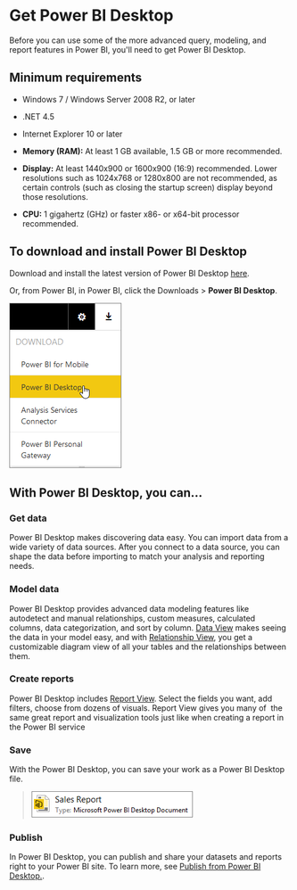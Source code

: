 ﻿<properties
   pageTitle="Get Power BI Desktop"
   description="Get Power BI Desktop"
   services="powerbi"
   documentationCenter=""
   authors="davidiseminger"
   manager="mblythe"
   editor=""
   tags=""/>

<tags
   ms.service="powerbi"
   ms.devlang="NA"
   ms.topic="article"
   ms.tgt_pltfrm="NA"
   ms.workload="powerbi"
   ms.date="12/08/2015"
   ms.author="davidi"/>
# Get Power BI Desktop

Before you can use some of the more advanced query, modeling, and report features in Power BI, you'll need to get Power BI Desktop.

## Minimum requirements

-    Windows 7 / Windows Server 2008 R2, or later

-    .NET 4.5

-    Internet Explorer 10 or later

-    **Memory (RAM):** At least 1 GB available, 1.5 GB or more recommended.

-    **Display:** At least 1440x900 or 1600x900 (16:9) recommended. Lower resolutions such as 1024x768 or 1280x800 are not recommended, as certain controls (such as closing the startup screen) display beyond those resolutions.

-    **CPU:** 1 gigahertz (GHz) or faster x86- or x64-bit processor recommended.



## To download and install Power BI Desktop

Download and install the latest version of Power BI Desktop [here](http://go.microsoft.com/fwlink/?LinkID=521662).

Or, from Power BI, in Power BI, click the Downloads \> **Power BI Desktop**.

![](media/powerbi-desktop-get-the-desktop/GetPBID_Downloads.png)

## With Power BI Desktop, you can...

### Get data

Power BI Desktop makes discovering data easy. You can import data from a wide variety of data sources. After you connect to a data source, you can shape the data before importing to match your analysis and reporting needs.

### Model data

Power BI Desktop provides advanced data modeling features like autodetect and manual relationships, custom measures, calculated columns, data categorization, and sort by column. [Data View](powerbi-desktop-data-view.md) makes seeing the data in your model easy, and with [Relationship View](powerbi-desktop-relationship-view.md), you get a customizable diagram view of all your tables and the relationships between them.

### Create reports

Power BI Desktop includes [Report View](powerbi-desktop-report-view.md). Select the fields you want, add filters, choose from dozens of visuals. Report View gives you many of  the same great report and visualization tools just like when creating a report in the Power BI service

### Save

With the Power BI Desktop, you can save your work as a Power BI Desktop file.
> ![](media/powerbi-desktop-get-the-desktop/PBI_GetPBIDesignerPreview_SavedFile.png)
>

### Publish

In Power BI Desktop, you can publish and share your datasets and reports right to your Power BI site. To learn more, see [Publish from Power BI Desktop.](powerbi-desktop-upload-desktop-files.md).
